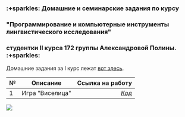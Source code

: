 ### :+sparkles: Домашние и семинарские задания по курсу 

### "Программирование и компьютерные инструменты лингвистического исследования" 

### студентки II курса 172 группы Александровой Полины. :+sparkles: 

Домашние задания за I курс лежат [вот здесь](https://github.com/psaleksandrova/hseprog2017).

№|Описание|Ссылка на работу
---|:---:|---:
1|Игра "Виселица"|[_Код_](https://github.com/psaleksandrova/hseprog2018/blob/master/homeworks/hw1/homework1.ipynb)

![](https://pp.userapi.com/c621706/v621706919/4acbc/XygZHohxvoA.jpg)
